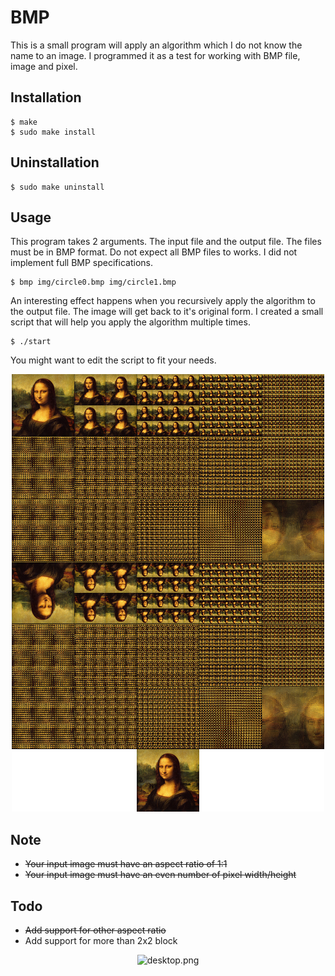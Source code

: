 BMP
=======

This is a small program will apply an algorithm which I do not know the name to an image. I programmed it as a test for working with BMP file, image and pixel.


Installation
------------

	$ make
	$ sudo make install
	
Uninstallation
--------------

	$ sudo make uninstall

Usage
-----

This program takes 2 arguments. The input file and the output file. The files must be in BMP format. Do not expect all BMP files to works. I did not implement full BMP specifications.

	$ bmp img/circle0.bmp img/circle1.bmp
  
An interesting effect happens when you recursively apply the algorithm to the output file. The image will get back to it's original form. I created a small script that will help you apply the algorithm multiple times.

	$ ./start
  
You might want to edit the script to fit your needs.


<p align="center">
	<img src="/img/example.png" alt="example.png">
</p>

Note
----

- ~~Your input image must have an aspect ratio of 1:1~~
- ~~Your input image must have an even number of pixel width/height~~

Todo
----
- ~~Add support for other aspect ratio~~
- Add support for more than 2x2 block

<p align="center">
	<img src="/img/desktop.png" alt="desktop.png">
</p>
